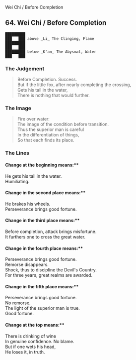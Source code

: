 Wei Chi / Before Completion
## 64. Wei Chi / Before Completion
    █████████
    ███   ███ above _Li_ The Clinging, Flame  
    █████████
    ███   ███
    █████████ below _K'an_ The Abysmal, Water  
    ███   ███
### The Judgement
> Before Completion. Success.  
 But if the little fox, after nearly completing the crossing,  
 Gets his tail in the water,  
 There is nothing that would further.
### The Image
> Fire over water:  
 The image of the condition before transition.  
 Thus the superior man is careful  
 In the differentiation of things,  
 So that each finds its place.
### The Lines

#### Change at the beginning means:**  
 He gets his tail in the water.  
 Humiliating.
#### Change in the second place means:**  
 He brakes his wheels.  
 Perseverance brings good fortune.
#### Change in the third place means:**  
 Before completion, attack brings misfortune.  
 It furthers one to cross the great water.
#### Change in the fourth place means:**  
 Perseverance brings good fortune.  
 Remorse disappears.  
 Shock, thus to discipline the Devil's Country.  
 For three years, great realms are awarded.
#### Change in the fifth place means:**  
 Perseverance brings good fortune.  
 No remorse.  
 The light of the superior man is true.  
 Good fortune.
#### Change at the top means:**  
 There is drinking of wine  
 In genuine confidence. No blame.  
 But if one wets his head,  
 He loses it, in truth.



